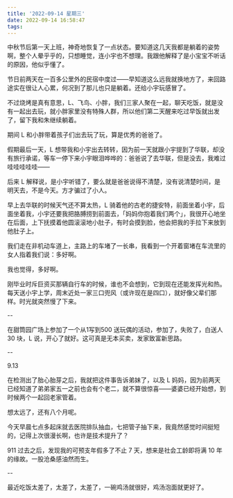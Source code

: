 ```yaml
---
title: '2022-09-14 星期三'
date: 2022-09-14 16:58:47
tags:
---
```


中秋节后第一天上班，神奇地恢复了一点状态。要知道这几天我都是躺着的姿势啊，整个人晕乎乎的，只想睡觉，连小宇也不想理。我跟他解释了是小宝宝不听话的原因，他似乎懂了。

节日前两天在一百多公里外的民宿中度过——早知道这么远我就换地方了，来回路途实在很让人心累，何况到了那儿也只是躺着。还给小宇玩感冒了。

不过烧烤是真有意思，L、飞鸟、小胖，我们三家人聚在一起，聊天吃饭，就是没有一起出去玩，就小胖家里没有特殊人群，所以他们第二天醒来吃过早饭就出发了，留下我和朱继续躺着。

期间 L 和小胖带着孩子们出去玩了玩，算是优秀的爸爸了。

假期最后一天，L 想带我和小宇出去转转，因为前一天就跟小宇提到了华联，却没有旅行承诺，等车一停下来小宇眼泪哗哗的：爸爸说了去华联，但是没去，我难过哇哇哇哇哇——

后来 L 解释说，是小宇听错了，要么就是爸爸说得不清楚，没有说清楚时间，是明天去，不是今天。方才骗过了小人。

早上去华联的时候天气还不算太热，L 骑着他的古老的捷安特，前面坐着小宇，后面坐着我，小宇还要我把胳膊捞到前面去，「妈妈你抱着我们两个」，我很开心地坐在后面，上下抚摸着他圆滚滚地小肚子，有时会摸到脸，他会把我的手拉下来放到他肚子上。

我们走在非机动车道上，主路上的车堵了一长串，我看到一个开着窗堵在车流里的女人指着我们说：多好啊。

我也觉得，多好啊。

刚毕业时斥巨资买那辆自行车的时候，谁也不会想到，它到现在还能发挥光和热。每天送小宇上学，周末近处一家三口兜风（或许现在是四口），就好像父辈们那样。时光就突然慢了下来。

--

在甜筒园广场上参加了一个从1写到500 送玩偶的活动，参加了，失败了，白送人 30 块，L 说，开心了就好。这可真是无本买卖，发家致富新思路。

--

9.13

在检测出了胎心胎芽之后，我就把这件事告诉弟妹了，以及 L 妈妈，因为前两天已经知道了弟弟家五一之前也会有个老二，就不算很惊喜——婆婆已经开始想，到时候两个一起回老家管着。

想太远了，还有八个月呢。

今天早晨七点多起床就去医院排队抽血，七把管子抽下来，我竟然感觉时间挺短的，记得上次很漫长啊，也许是技术提升了？

911 过去之后，发现我的可预支年假多了不止 7 天，想来是社会工龄即将满 10 年的缘故。一股沧桑感油然而生。

--

最近吃饭太差了，太差了，太差了，一碗鸡汤就很好，鸡汤泡面就更好了。

